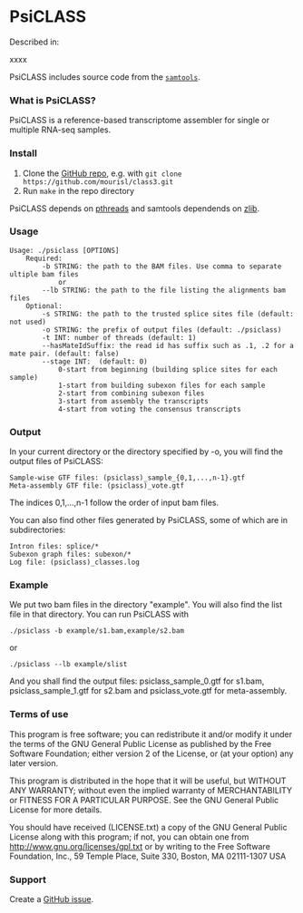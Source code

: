 PsiCLASS
=======

Described in: 

xxxx

PsiCLASS includes source code from the [`samtools`](https://github.com/samtools/samtools). 

### What is PsiCLASS?

PsiCLASS is a reference-based transcriptome assembler for single or multiple RNA-seq samples. 

### Install

1. Clone the [GitHub repo](https://github.com/mourisl/class3), e.g. with `git clone https://github.com/mourisl/class3.git`
2. Run `make` in the repo directory

PsiCLASS depends on [pthreads](http://en.wikipedia.org/wiki/POSIX_Threads) and samtools dependends on [zlib](http://en.wikipedia.org/wiki/Zlib).


### Usage

	Usage: ./psiclass [OPTIONS]
		Required:
			-b STRING: the path to the BAM files. Use comma to separate ultiple bam files
				or
			--lb STRING: the path to the file listing the alignments bam files
		Optional:
			-s STRING: the path to the trusted splice sites file (default: not used)
			-o STRING: the prefix of output files (default: ./psiclass)
			-t INT: number of threads (default: 1)
			--hasMateIdSuffix: the read id has suffix such as .1, .2 for a mate pair. (default: false)
			--stage INT:  (default: 0)
				0-start from beginning (building splice sites for each sample)
				1-start from building subexon files for each sample
				2-start from combining subexon files
				3-start from assembly the transcripts
				4-start from voting the consensus transcripts

### Output

In your current directory or the directory specified by -o, you will find the output files of PsiCLASS:

	Sample-wise GTF files: (psiclass)_sample_{0,1,...,n-1}.gtf
	Meta-assembly GTF file: (psiclass)_vote.gtf

The indices 0,1,...,n-1 follow the order of input bam files.

You can also find other files generated by PsiCLASS, some of which are in subdirectories:

	Intron files: splice/*
	Subexon graph files: subexon/*
	Log file: (psiclass)_classes.log

### Example

We put two bam files in the directory "example". You will also find the list file in that directory. You can run PsiCLASS with

	./psiclass -b example/s1.bam,example/s2.bam

or

	./psiclass --lb example/slist

And you shall find the output files: psiclass_sample_0.gtf for s1.bam, psiclass_sample_1.gtf for s2.bam and psiclass_vote.gtf for meta-assembly.

### Terms of use

This program is free software; you can redistribute it and/or modify it
under the terms of the GNU General Public License as published by the
Free Software Foundation; either version 2 of the License, or (at your
option) any later version.

This program is distributed in the hope that it will be useful,
but WITHOUT ANY WARRANTY; without even the implied warranty of
MERCHANTABILITY or FITNESS FOR A PARTICULAR PURPOSE.  See the
GNU General Public License for more details.

You should have received (LICENSE.txt) a copy of the GNU General
Public License along with this program; if not, you can obtain one from
http://www.gnu.org/licenses/gpl.txt or by writing to the Free Software
Foundation, Inc., 59 Temple Place, Suite 330, Boston, MA  02111-1307  USA
 
### Support

Create a [GitHub issue](https://github.com/mourisl/classes/issues).
